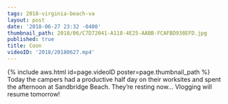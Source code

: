 ```yaml
---
tags: 2018-virginia-beach-va
layout: post
date: '2018-06-27 23:32 -0400'
thumbnail_path: 2018/06/C7D72041-A118-4E25-AABB-FCAFBD938EFD.jpg
published: true
title: Coon
videoID: '2018/20180627.mp4'
---
```

{% include aws.html id=page.videoID poster=page.thumbnail_path %}
Today the campers had a productive half day on their worksites and spent the afternoon at Sandbridge Beach. They’re resting now... Vlogging will resume tomorrow!
